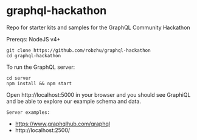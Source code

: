 # graphql-hackathon
Repo for starter kits and samples for the GraphQL Community Hackathon

Prereqs: NodeJS v4+

```
git clone https://github.com/robzhu/graphql-hackathon
cd graphql-hackathon
```

To run the GraphQL server:

```
cd server
npm install && npm start
```
Open http://localhost:5000 in your browser and you should see GraphiQL and be able to explore our example schema and data.

```
Server examples:
```
* https://www.graphqlhub.com/graphql
* http://localhost:2500/
